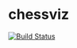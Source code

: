 # chessviz
[![Build Status](https://travis-ci.com/XJefferson1/chessviz.svg?branch=master)](https://travis-ci.com/XJefferson1/chessviz)
